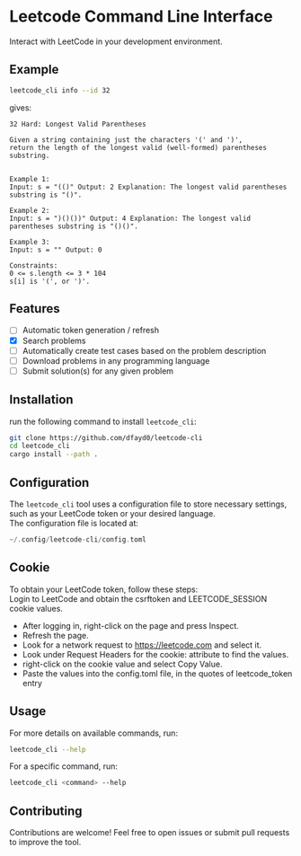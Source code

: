 # Leetcode Command Line Interface

Interact with LeetCode in your development environment.

## Example

```sh
leetcode_cli info --id 32
```

gives:

```
32 Hard: Longest Valid Parentheses

Given a string containing just the characters '(' and ')',
return the length of the longest valid (well-formed) parentheses substring.


Example 1:
Input: s = "(()" Output: 2 Explanation: The longest valid parentheses substring is "()".

Example 2:
Input: s = ")()())" Output: 4 Explanation: The longest valid parentheses substring is "()()".

Example 3:
Input: s = "" Output: 0

Constraints:
0 <= s.length <= 3 * 104
s[i] is '(', or ')'.
```

## Features

- [ ] Automatic token generation / refresh
- [x] Search problems
- [ ] Automatically create test cases based on the problem description
- [ ] Download problems in any programming language
- [ ] Submit solution(s) for any given problem

## Installation

run the following command to install `leetcode_cli`:

```sh
git clone https://github.com/dfayd0/leetcode-cli
cd leetcode_cli
cargo install --path .
```

## Configuration

The `leetcode_cli` tool uses a configuration file to store necessary settings, such as your LeetCode token or your desired language.  
The configuration file is located at:

```rust
~/.config/leetcode-cli/config.toml
```

## Cookie

To obtain your LeetCode token, follow these steps:  
Login to LeetCode and obtain the csrftoken and LEETCODE_SESSION cookie values.

- After logging in, right-click on the page and press Inspect.
- Refresh the page.
- Look for a network request to https://leetcode.com and select it.
- Look under Request Headers for the cookie: attribute to find the values.
- right-click on the cookie value and select Copy Value.
- Paste the values into the config.toml file, in the quotes of leetcode_token entry

## Usage

For more details on available commands, run:

```sh
leetcode_cli --help
```

For a specific command, run:

```sh
leetcode_cli <command> --help
```

## Contributing

Contributions are welcome! Feel free to open issues or submit pull requests to improve the tool.
